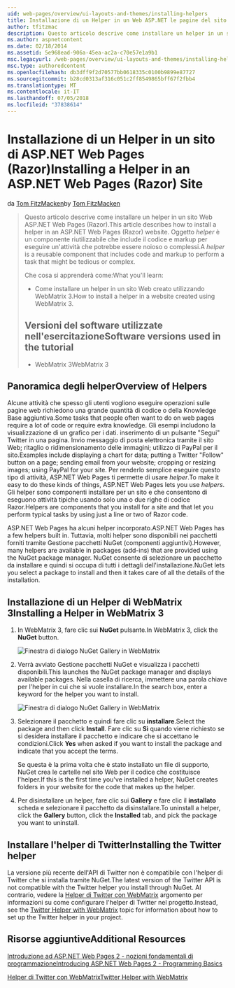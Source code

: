 ```yaml
---
uid: web-pages/overview/ui-layouts-and-themes/installing-helpers
title: Installazione di un Helper in un Web ASP.NET le pagine del sito (Razor) | Microsoft Docs
author: tfitzmac
description: Questo articolo descrive come installare un helper in un sito Web ASP.NET Web Pages (Razor). Un helper è un componente riutilizzabile che include il codice e markup per...
ms.author: aspnetcontent
ms.date: 02/18/2014
ms.assetid: 5e968ead-906a-45ea-ac2a-c70e57e1a9b1
msc.legacyurl: /web-pages/overview/ui-layouts-and-themes/installing-helpers
msc.type: authoredcontent
ms.openlocfilehash: db3dff9f2d70577bb0618335c0100b9899e87727
ms.sourcegitcommit: b28cd0313af316c051c2ff8549865bff67f2fbb4
ms.translationtype: MT
ms.contentlocale: it-IT
ms.lasthandoff: 07/05/2018
ms.locfileid: "37838614"
---
```

<a name="installing-a-helper-in-an-aspnet-web-pages-razor-site"></a><span data-ttu-id="ed6e9-104">Installazione di un Helper in un sito di ASP.NET Web Pages (Razor)</span><span class="sxs-lookup"><span data-stu-id="ed6e9-104">Installing a Helper in an ASP.NET Web Pages (Razor) Site</span></span>
====================
<span data-ttu-id="ed6e9-105">da [Tom FitzMacken](https://github.com/tfitzmac)</span><span class="sxs-lookup"><span data-stu-id="ed6e9-105">by [Tom FitzMacken](https://github.com/tfitzmac)</span></span>

> <span data-ttu-id="ed6e9-106">Questo articolo descrive come installare un helper in un sito Web ASP.NET Web Pages (Razor).</span><span class="sxs-lookup"><span data-stu-id="ed6e9-106">This article describes how to install a helper in an ASP.NET Web Pages (Razor) website.</span></span> <span data-ttu-id="ed6e9-107">Oggetto *helper* è un componente riutilizzabile che include il codice e markup per eseguire un'attività che potrebbe essere noioso o complessi.</span><span class="sxs-lookup"><span data-stu-id="ed6e9-107">A *helper* is a reusable component that includes code and markup to perform a task that might be tedious or complex.</span></span>
> 
> <span data-ttu-id="ed6e9-108">Che cosa si apprenderà come:</span><span class="sxs-lookup"><span data-stu-id="ed6e9-108">What you'll learn:</span></span>
> 
> - <span data-ttu-id="ed6e9-109">Come installare un helper in un sito Web creato utilizzando WebMatrix 3.</span><span class="sxs-lookup"><span data-stu-id="ed6e9-109">How to install a helper in a website created using WebMatrix 3.</span></span>
>   
> 
> ## <a name="software-versions-used-in-the-tutorial"></a><span data-ttu-id="ed6e9-110">Versioni del software utilizzate nell'esercitazione</span><span class="sxs-lookup"><span data-stu-id="ed6e9-110">Software versions used in the tutorial</span></span>
> 
> 
> - <span data-ttu-id="ed6e9-111">WebMatrix 3</span><span class="sxs-lookup"><span data-stu-id="ed6e9-111">WebMatrix 3</span></span>


## <a name="overview-of-helpers"></a><span data-ttu-id="ed6e9-112">Panoramica degli helper</span><span class="sxs-lookup"><span data-stu-id="ed6e9-112">Overview of Helpers</span></span>

<span data-ttu-id="ed6e9-113">Alcune attività che spesso gli utenti vogliono eseguire operazioni sulle pagine web richiedono una grande quantità di codice o della Knowledge Base aggiuntiva.</span><span class="sxs-lookup"><span data-stu-id="ed6e9-113">Some tasks that people often want to do on web pages require a lot of code or require extra knowledge.</span></span> <span data-ttu-id="ed6e9-114">Gli esempi includono la visualizzazione di un grafico per i dati. inserimento di un pulsante "Segui" Twitter in una pagina. Invio messaggio di posta elettronica tramite il sito Web; ritaglio o ridimensionamento delle immagini; utilizzo di PayPal per il sito.</span><span class="sxs-lookup"><span data-stu-id="ed6e9-114">Examples include displaying a chart for data; putting a Twitter "Follow" button on a page; sending email from your website; cropping or resizing images; using PayPal for your site.</span></span> <span data-ttu-id="ed6e9-115">Per renderlo semplice eseguire questo tipo di attività, ASP.NET Web Pages ti permette di usare *helper*.</span><span class="sxs-lookup"><span data-stu-id="ed6e9-115">To make it easy to do these kinds of things, ASP.NET Web Pages lets you use *helpers*.</span></span> <span data-ttu-id="ed6e9-116">Gli helper sono componenti installare per un sito e che consentono di eseguono attività tipiche usando solo una o due righe di codice Razor.</span><span class="sxs-lookup"><span data-stu-id="ed6e9-116">Helpers are components that you install for a site and that let you perform typical tasks by using just a line or two of Razor code.</span></span>

<span data-ttu-id="ed6e9-117">ASP.NET Web Pages ha alcuni helper incorporato.</span><span class="sxs-lookup"><span data-stu-id="ed6e9-117">ASP.NET Web Pages has a few helpers built in.</span></span> <span data-ttu-id="ed6e9-118">Tuttavia, molti helper sono disponibili nei pacchetti forniti tramite Gestione pacchetti NuGet (componenti aggiuntivi).</span><span class="sxs-lookup"><span data-stu-id="ed6e9-118">However, many helpers are available in packages (add-ins) that are provided using the NuGet package manager.</span></span> <span data-ttu-id="ed6e9-119">NuGet consente di selezionare un pacchetto da installare e quindi si occupa di tutti i dettagli dell'installazione.</span><span class="sxs-lookup"><span data-stu-id="ed6e9-119">NuGet lets you select a package to install and then it takes care of all the details of the installation.</span></span>

## <a name="installing-a-helper-in-webmatrix-3"></a><span data-ttu-id="ed6e9-120">Installazione di un Helper di WebMatrix 3</span><span class="sxs-lookup"><span data-stu-id="ed6e9-120">Installing a Helper in WebMatrix 3</span></span>

1. <span data-ttu-id="ed6e9-121">In WebMatrix 3, fare clic sui **NuGet** pulsante.</span><span class="sxs-lookup"><span data-stu-id="ed6e9-121">In WebMatrix 3, click the **NuGet** button.</span></span>

    ![Finestra di dialogo NuGet Gallery in WebMatrix](installing-helpers/_static/image1.png)
2. <span data-ttu-id="ed6e9-123">Verrà avviato Gestione pacchetti NuGet e visualizza i pacchetti disponibili.</span><span class="sxs-lookup"><span data-stu-id="ed6e9-123">This launches the NuGet package manager and displays available packages.</span></span> <span data-ttu-id="ed6e9-124">Nella casella di ricerca, immettere una parola chiave per l'helper in cui che si vuole installare.</span><span class="sxs-lookup"><span data-stu-id="ed6e9-124">In the search box, enter a keyword for the helper you want to install.</span></span>

    ![Finestra di dialogo NuGet Gallery in WebMatrix](installing-helpers/_static/image2.png)
3. <span data-ttu-id="ed6e9-126">Selezionare il pacchetto e quindi fare clic su **installare**.</span><span class="sxs-lookup"><span data-stu-id="ed6e9-126">Select the package and then click **Install**.</span></span> <span data-ttu-id="ed6e9-127">Fare clic su **Sì** quando viene richiesto se si desidera installare il pacchetto e indicare che si accettano le condizioni.</span><span class="sxs-lookup"><span data-stu-id="ed6e9-127">Click **Yes** when asked if you want to install the package and indicate that you accept the terms.</span></span>

     <span data-ttu-id="ed6e9-128">Se questa è la prima volta che è stato installato un file di supporto, NuGet crea le cartelle nel sito Web per il codice che costituisce l'helper.</span><span class="sxs-lookup"><span data-stu-id="ed6e9-128">If this is the first time you've installed a helper, NuGet creates folders in your website for the code that makes up the helper.</span></span>
4. <span data-ttu-id="ed6e9-129">Per disinstallare un helper, fare clic sui **Gallery** e fare clic il **installato** scheda e selezionare il pacchetto da disinstallare.</span><span class="sxs-lookup"><span data-stu-id="ed6e9-129">To uninstall a helper, click the **Gallery** button, click the **Installed** tab, and pick the package you want to uninstall.</span></span>

## <a name="installing-the-twitter-helper"></a><span data-ttu-id="ed6e9-130">Installare l'helper di Twitter</span><span class="sxs-lookup"><span data-stu-id="ed6e9-130">Installing the Twitter helper</span></span>

<span data-ttu-id="ed6e9-131">La versione più recente dell'API di Twitter non è compatibile con l'helper di Twitter che si installa tramite NuGet.</span><span class="sxs-lookup"><span data-stu-id="ed6e9-131">The latest version of the Twitter API is not compatible with the Twitter helper you install through NuGet.</span></span> <span data-ttu-id="ed6e9-132">Al contrario, vedere la [Helper di Twitter con WebMatrix](twitter-helper.md) argomento per informazioni su come configurare l'helper di Twitter nel progetto.</span><span class="sxs-lookup"><span data-stu-id="ed6e9-132">Instead, see the [Twitter Helper with WebMatrix](twitter-helper.md) topic for information about how to set up the Twitter helper in your project.</span></span>

<a id="Additional_Resources"></a>
## <a name="additional-resources"></a><span data-ttu-id="ed6e9-133">Risorse aggiuntive</span><span class="sxs-lookup"><span data-stu-id="ed6e9-133">Additional Resources</span></span>


[<span data-ttu-id="ed6e9-134">Introduzione ad ASP.NET Web Pages 2 - nozioni fondamentali di programmazione</span><span class="sxs-lookup"><span data-stu-id="ed6e9-134">Introducing ASP.NET Web Pages 2 - Programming Basics</span></span>](../getting-started/introducing-razor-syntax-c.md)

[<span data-ttu-id="ed6e9-135">Helper di Twitter con WebMatrix</span><span class="sxs-lookup"><span data-stu-id="ed6e9-135">Twitter Helper with WebMatrix</span></span>](twitter-helper.md)
